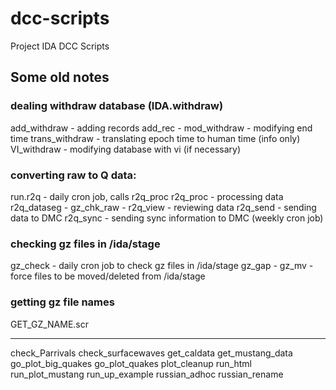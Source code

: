 # dcc-scripts
Project IDA DCC Scripts

## Some old notes

### dealing withdraw database (IDA.withdraw)
add_withdraw	- adding records
    add_rec	- 
mod_withdraw	- modifying end time
trans_withdraw	- translating epoch time to human time (info only)
VI_withdraw	- modifying database with vi (if necessary)

### converting raw to Q data:
run.r2q		- daily cron job, calls r2q_proc
r2q_proc	- processing data
    r2q_dataseg	-
    gz_chk_raw	- 
r2q_view	- reviewing data
r2q_send	- sending data to DMC
r2q_sync	- sending sync information to DMC (weekly cron job)

### checking gz files in /ida/stage
gz_check	- daily cron job to check gz files in /ida/stage
    gz_gap	-
gz_mv		- force files to be moved/deleted from /ida/stage

### getting gz file names
GET_GZ_NAME.scr


---
check_Parrivals
check_surfacewaves
get_caldata
get_mustang_data
go_plot_big_quakes
go_plot_quakes
plot_cleanup
run_html
run_plot_mustang
run_up_example
russian_adhoc
russian_rename
